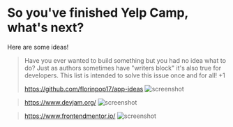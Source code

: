 # So you've finished Yelp Camp, what's next?

Here are some ideas!

> Have you ever wanted to build something but you had no idea what to do? Just as authors sometimes have "writers block" it's also true for developers. 
> This list is intended to solve this issue once and for all! +1
>
> https://github.com/florinpop17/app-ideas
![screenshot](https://i.imgur.com/wRvnvAJ.png)


> https://www.devjam.org/
![screenshot](https://i.imgur.com/4VpXzWR.png)


> https://www.frontendmentor.io/
![screenshot](https://i.imgur.com/qKiIqrc.png)

